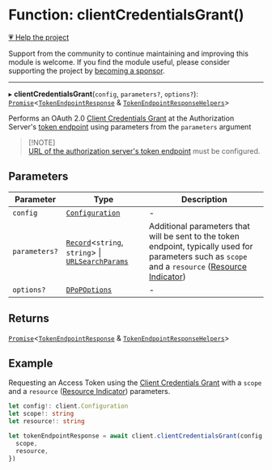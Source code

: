 # Function: clientCredentialsGrant()

[💗 Help the project](https://github.com/sponsors/panva)

Support from the community to continue maintaining and improving this module is welcome. If you find the module useful, please consider supporting the project by [becoming a sponsor](https://github.com/sponsors/panva).

***

▸ **clientCredentialsGrant**(`config`, `parameters?`, `options?`): [`Promise`](https://developer.mozilla.org/docs/Web/JavaScript/Reference/Global_Objects/Promise)\<[`TokenEndpointResponse`](../interfaces/TokenEndpointResponse.md) & [`TokenEndpointResponseHelpers`](../interfaces/TokenEndpointResponseHelpers.md)\>

Performs an OAuth 2.0 [Client Credentials Grant](https://datatracker.ietf.org/doc/html/rfc6749#section-4.4) at the Authorization
Server's [token endpoint](../interfaces/ServerMetadata.md#token_endpoint) using parameters
from the `parameters` argument

> [!NOTE]\
> [URL of the authorization server's token endpoint](../interfaces/ServerMetadata.md#token_endpoint)
> must be configured.

## Parameters

| Parameter | Type | Description |
| ------ | ------ | ------ |
| `config` | [`Configuration`](../classes/Configuration.md) | - |
| `parameters?` | [`Record`](https://www.typescriptlang.org/docs/handbook/utility-types.html#recordkeys-type)\<`string`, `string`\> \| [`URLSearchParams`](https://developer.mozilla.org/docs/Web/API/URLSearchParams) | Additional parameters that will be sent to the token endpoint, typically used for parameters such as `scope` and a `resource` ([Resource Indicator](https://www.rfc-editor.org/rfc/rfc8707)) |
| `options?` | [`DPoPOptions`](../interfaces/DPoPOptions.md) | - |

## Returns

[`Promise`](https://developer.mozilla.org/docs/Web/JavaScript/Reference/Global_Objects/Promise)\<[`TokenEndpointResponse`](../interfaces/TokenEndpointResponse.md) & [`TokenEndpointResponseHelpers`](../interfaces/TokenEndpointResponseHelpers.md)\>

## Example

Requesting an Access Token using the [Client Credentials Grant](https://datatracker.ietf.org/doc/html/rfc6749#section-4.4) with
a `scope` and a `resource` ([Resource Indicator](https://www.rfc-editor.org/rfc/rfc8707))
parameters.

```ts
let config!: client.Configuration
let scope!: string
let resource!: string

let tokenEndpointResponse = await client.clientCredentialsGrant(config, {
  scope,
  resource,
})
```

